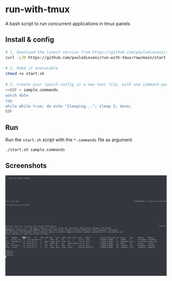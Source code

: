 # run-with-tmux

A bash script to run concurrent applications in tmux panels

## Install & config

```bash
# 1. Download the latest version from https://github.com/paulodiovani/run-with-tmux/raw/main/start.sh
curl -LJO https://github.com/paulodiovani/run-with-tmux/raw/main/start.sh

# 2. Make it executable
chmod +x start.sh

# 2. Create your launch config in a new text file, with one command per line
<<EOF > sample.commands
watch date
top
while while true; do echo "Sleeping..."; sleep 2; done;
EOF
```

## Run

Run the `start.sh` script with the `*.commands` file as argument.

```bash
./start.sh sample.commands
```

## Screenshots

![screnshot](./media/screenshot.png)
